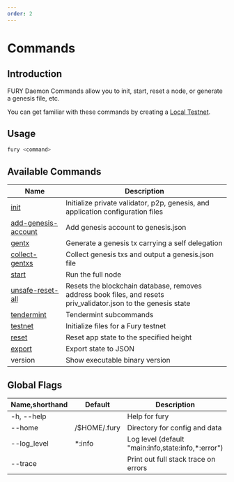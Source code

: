 ```yaml
---
order: 2
---
```


# Commands

## Introduction

FURY Daemon Commands allow you to init, start, reset a node, or generate a genesis file, etc.

You can get familiar with these commands by creating a [Local Testnet](local-testnet.md).

## Usage

```bash
fury <command>
```

## Available Commands

| Name                                                             | Description                                                                                                     |
| ---------------------------------------------------------------- | --------------------------------------------------------------------------------------------------------------- |
| [init](local-testnet.md#fury-init)                               | Initialize private validator, p2p, genesis, and application configuration files                                 |
| [add-genesis-account](local-testnet.md#fury-add-genesis-account) | Add genesis account to genesis.json                                                                             |
| [gentx](local-testnet.md#fury-gentx)                             | Generate a genesis tx carrying a self delegation                                                                |
| [collect-gentxs](local-testnet.md#fury-collect-gentxs)           | Collect genesis txs and output a genesis.json file                                                              |
| [start](local-testnet.md#fury-start)                             | Run the full node                                                                                               |
| [unsafe-reset-all](local-testnet.md#fury-unsafe-reset-all)       | Resets the blockchain database, removes address book files, and resets priv_validator.json to the genesis state |
| [tendermint](local-testnet.md#fury-tendermint)                   | Tendermint subcommands                                                                                          |
| [testnet](local-testnet.md#build-and-init)                       | Initialize files for a Fury testnet                                                                          |
| [reset](local-testnet.md#fury-reset)                             | Reset app state to the specified height                                                                         |
| [export](export.md)                                              | Export state to JSON                                                                                            |
| version                                                          | Show executable binary version                                                                                  |

## Global Flags

| Name,shorthand | Default      | Description                                        | Required | Type   |
| -------------- | ------------ | -------------------------------------------------- | -------- | ------ |
| -h, --help     |              | Help for fury                                      |          |        |
| --home         | /$HOME/.fury | Directory for config and data                      |          | String |
| --log_level    | \*:info      | Log level (default "main:info,state:info,*:error") |          | String |
| --trace        |              | Print out full stack trace on errors               |          |        |
